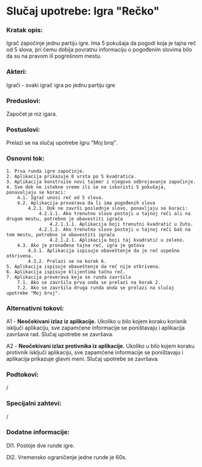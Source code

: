 # Slučaj upotrebe: Igra "Rečko"

  

### Kratak opis:

Igrač započinje jednu partiju igre. Ima 5 pokušaja da pogodi koja je tajna reč od 5 slova, pri čemu dobija povratnu informaciju o pogođenim slovima bilo da su na pravom ili pogrešnom mestu.
  

### Akteri:

Igrači - svaki igrač igra po jednu partiju igre

### Preduslovi:

Započet je niz igara.
  
### Postuslovi:

Prelazi se na slučaj upotrebe Igru "Moj broj".

### Osnovni tok:

    1. Prva runda igre započinje.
    2. Aplikacija prikazuje 6 vrsta po 5 kvadratića.
    3. Aplikacija konstruiše novi tajmer i njegovo odbrojavanje započinje.
    4. Sve dok ne istekne vreme ili se ne iskoristi 5 pokušaja, ponavaljaju se koraci:
        4.1. Igrač unosi reč od 5 slova.
        4.2. Aplikacija proverava da li ima pogođenih slova
            4.2.1. Dok ne završi poslednje slovo, ponavljaju se koraci:
                4.2.1.1. Ako trenutno slovo postoji u tajnoj reči ali na drugom mestu, potrebno je obavestiti igrača
                    4.2.1.1.1. Aplikacija boji trenutni kvadratić u žuto.
                4.2.1.2. Ako trenutno slovo postoji u tajnoj reči baš na tom mestu, potrebno je obavestiti igrača
                    4.2.1.2.1. Aplikacija boji taj kvadratić u zeleno.
        4.3. Ako je pronađena tajna reč, igra je gotova
            4.3.1. Aplikacija ispisuje obaveštenje da je reč uspešno otkrivena.
            4.3.2. Prelazi se na korak 6.
    5. Aplikacija ispisuje obaveštenje da reč nije otkrivena.
    6. Aplikacija ispisuje klijentima tačnu reč.
    7. Aplikacija proverava koja se runda završila
        7.1. Ako se završila prva onda se prelazi na korak 2.
        7.2. Ako se završila druga runda onda se prelazi na slučaj upotrebe "Moj broj".
  

### Alternativni tokovi:

A1 - **Neočekivani izlaz iz aplikacije.** Ukoliko u bilo kojem koraku korisnik isključi aplikaciju,
sve zapamćene informacije se poništavaju i aplikacija završava rad.
Slučaj upotrebe se završava.

A2 - **Neočekivani izlaz protivnika iz aplikacije.** Ukoliko u bilo kojem koraku protivnik isključi
aplikaciju, sve zapamćene informacije se poništavaju i aplikacija prikazuje glavni meni.
Slučaj upotrebe se završava.


### Podtokovi:

/

### Specijalni zahtevi:

/
  

### Dodatne informacije:

DI1. Postoje dve runde igre.

DI2. Vremensko ograničenje jedne runde je 60s.



